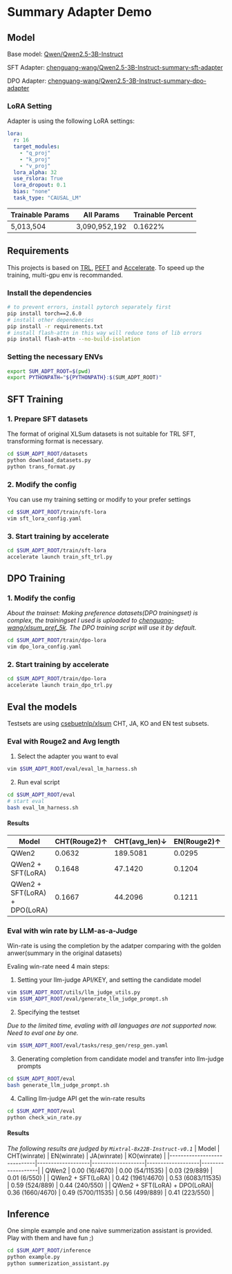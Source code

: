 # Summary Adapter Demo
## Model
Base model: [Qwen/Qwen2.5-3B-Instruct](https://huggingface.co/Qwen/Qwen2.5-3B-Instruct)

SFT Adapter: [chenguang-wang/Qwen2.5-3B-Instruct-summary-sft-adapter](https://huggingface.co/chenguang-wang/Qwen2.5-3B-Instruct-summary-sft-adapter)

DPO Adapter: [chenguang-wang/Qwen2.5-3B-Instruct-summary-dpo-adapter](https://huggingface.co/chenguang-wang/Qwen2.5-3B-Instruct-summary-dpo-adapter)

### LoRA Setting
Adapter is using the following LoRA settings:
```yaml
lora:
  r: 16
  target_modules:
    - "q_proj"
    - "k_proj" 
    - "v_proj"
  lora_alpha: 32
  use_rslora: True
  lora_dropout: 0.1
  bias: "none"
  task_type: "CAUSAL_LM"
```

| Trainable Params | All Params     | Trainable Percent |
|------------------|----------------|--------------------|
| 5,013,504        | 3,090,952,192  | 0.1622%            |


## Requirements
This projects is based on [TRL](https://huggingface.co/docs/trl/en/index), [PEFT](https://huggingface.co/docs/peft/index) and [Accelerate](https://huggingface.co/docs/accelerate/index). To speed up the training, multi-gpu env is recommanded.


### Install the dependencies
```bash
# to prevent errors, install pytorch separately first
pip install torch==2.6.0
# install other dependencies
pip install -r requirements.txt
# install flash-attn in this way will reduce tons of lib errors
pip install flash-attn --no-build-isolation
```
### Setting the necessary ENVs
```bash
export SUM_ADPT_ROOT=$(pwd)
export PYTHONPATH="${PYTHONPATH}:$(SUM_ADPT_ROOT)"
```

## SFT Training
### 1. Prepare SFT datasets
The format of original XLSum datasets is not suitable for TRL SFT, transforming format is necessary.
```bash
cd $SUM_ADPT_ROOT/datasets
python download_datasets.py
python trans_format.py
```

### 2. Modify the config
You can use my training setting or modify to your prefer settings
```bash
cd $SUM_ADPT_ROOT/train/sft-lora
vim sft_lora_config.yaml
```

### 3. Start training by accelerate
```bash
cd $SUM_ADPT_ROOT/train/sft-lora
accelerate launch train_sft_trl.py
```

## DPO Training
### 1. Modify the config
*About the trainset: Making preference datasets(DPO trainingset) is complex, the trainingset I used is uploaded to [chenguang-wang/xlsum_pref_5k](https://huggingface.co/datasets/chenguang-wang/xlsum_pref_5k). The DPO training script will use it by default.*
```bash
cd $SUM_ADPT_ROOT/train/dpo-lora
vim dpo_lora_config.yaml
```
### 2. Start training by accelerate
```bash
cd $SUM_ADPT_ROOT/train/dpo-lora
accelerate launch train_dpo_trl.py
```

## Eval the models
Testsets are using [csebuetnlp/xlsum](https://huggingface.co/datasets/csebuetnlp/xlsum) CHT, JA, KO and EN test subsets.

### Eval with Rouge2 and Avg length
1. Select the adapter you want to eval
```bash
vim $SUM_ADPT_ROOT/eval/eval_lm_harness.sh
```
2. Run eval script
```bash
cd $SUM_ADPT_ROOT/eval
# start eval
bash eval_lm_harness.sh
```

#### Results
| Model                        | CHT(Rouge2)↑ | CHT(avg_len)↓ | EN(Rouge2)↑ | EN(avg_len)↓ | JA(Rouge2)↑ | JA(avg_len)↓ | KO(Rouge2)↑ | KO(avg_len)↓ |
|-----------------------------|------------------|----------------|------------------|---------------|------------------|---------------|------------------|---------------|
| QWen2                       | 0.0632           | 189.5081       | 0.0295           | 633.1491      | 0.0990           | 227.6738      | 0.0198           | 287.5564      |
| QWen2 + SFT(LoRA)           | 0.1648           | 47.1420        | 0.1204           | 112.1280      | 0.1915           | 68.2846       | 0.0365           | 52.9145       |
| QWen2 + SFT(LoRA) + DPO(LoRA)| 0.1667           | 44.2096        | 0.1211           | 110.4704      | 0.1860           | 67.3071       | 0.0340           | 52.0964       |


### Eval with win rate by LLM-as-a-Judge
Win-rate is using the completion by the adatper comparing with the golden anwer(summary in the original datasets)

Evaling win-rate need 4 main steps:
1. Setting your llm-judge API/KEY, and setting the candidate model
```bash
vim $SUM_ADPT_ROOT/utils/llm_judge_utils.py
vim $SUM_ADPT_ROOT/eval/generate_llm_judge_prompt.sh
```
2. Specifying the testset

*Due to the limited time, evaling with all languages are not supported now. Need to eval one by one.*
```bash
vim $SUM_ADPT_ROOT/eval/tasks/resp_gen/resp_gen.yaml
```

3. Generating completion from candidate model and transfer into llm-judge prompts

```bash
cd $SUM_ADPT_ROOT/eval
bash generate_llm_judge_prompt.sh
```
4. Calling llm-judge API get the win-rate results
```bash
cd $SUM_ADPT_ROOT/eval
python check_win_rate.py
```

#### Results
*The following results are judged by `Mixtral-8x22B-Instruct-v0.1`*
| Model                        | CHT(winrate) | EN(winrate) | JA(winrate) | KO(winrate) |
|-----------------------------|-------------------|-------------------|-------------------|-------------------|
| QWen2                       | 0.00 (16/4670)     | 0.00 (54/11535)    | 0.03 (29/889)      | 0.01 (6/550)       |
| QWen2 + SFT(LoRA)           | 0.42 (1961/4670)   | 0.53 (6083/11535)  | 0.59 (524/889)     | 0.44 (240/550)     |
| QWen2 + SFT(LoRA) + DPO(LoRA)| 0.36 (1660/4670)   | 0.49 (5700/11535)  | 0.56 (499/889)     | 0.41 (223/550)     |


## Inference
One simple example and one naive summerization assistant is provided. Play with them and have fun ;)
```bash
cd $SUM_ADPT_ROOT/inference
python example.py
python summerization_assistant.py
```
